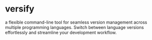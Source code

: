# versify
a flexible command-line tool for seamless version management across multiple programming languages. Switch between language versions effortlessly and streamline your development workflow.
